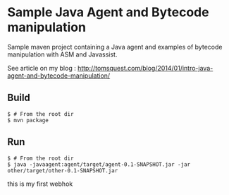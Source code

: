# Sample Java Agent and Bytecode manipulation 

Sample maven project containing a Java agent and examples of bytecode manipulation with ASM and Javassist.

See article on my blog : http://tomsquest.com/blog/2014/01/intro-java-agent-and-bytecode-manipulation/


## Build

```
$ # From the root dir
$ mvn package
```

## Run

```
$ # From the root dir
$ java -javaagent:agent/target/agent-0.1-SNAPSHOT.jar -jar other/target/other-0.1-SNAPSHOT.jar
```
this is my first webhok
